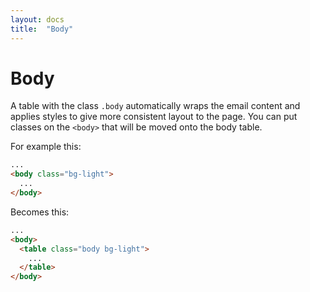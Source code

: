 ```yaml
---
layout: docs
title:  "Body"
---
```

# Body

A table with the class `.body` automatically wraps the email content and applies styles to give more consistent layout to the page. You can put classes on the `<body>` that will be moved onto the body table.

For example this:
```html
...
<body class="bg-light">
  ...
</body>
```

Becomes this:
```html
...
<body>
  <table class="body bg-light">
    ...
  </table>
</body>
```
